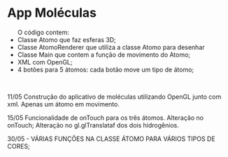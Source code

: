 # App Moléculas

<ul>O código contem:
 <li> Classe Atomo que faz esferas 3D;</li>
 <li> Classe AtomoRenderer que utiliza a classe Atomo para desenhar</li>
 <li> Classe Main que contem a função de movimento do Atomo;</li>
 <li> XML com OpenGL;</li>
 <li> 4 botões para 5 átomos: cada botão move um tipo de átomo; </li>
 </ul>
 </br>
<p>11/05 Construção do aplicativo de moléculas utilizando OpenGL junto com xml. Apenas um átomo em movimento. </p>
<p>15/05 Funcionalidade de onTouch para os três átomos. Alteração no onTouch; Alteração no gl.glTranslataf dos dois hidrogênios.</p>
<p>30/05 - VÁRIAS FUNÇÕES NA CLASSE ÁTOMO PARA VÁRIOS TIPOS DE CORES;</p>
